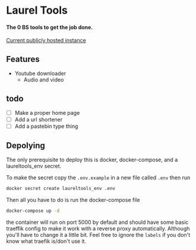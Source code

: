 # Laurel Tools
#### The 0 BS tools to get the job done.
[Current publicly hosted instance](https://tools.laurel.community)

## Features
- Youtube downloader
  - Audio and video

## todo
- [ ] Make a proper home page
- [ ] Add a url shortener
- [ ] Add a pastebin type thing

## Depolying
The only prerequisite to deploy this is docker, docker-compose, and a laureltools_env secret.

To make the secret copy the `.env.example` in a new file called `.env` then run
```bash
docker secret create laureltools_env .env
```

Then all you have to do is run the docker-compose file
```bash
docker-compose up -d
```

the container will run on port 5000 by default and should have some basic traeffik config to make it work with a reverse proxy automatically. Although you'll have to change it a little bit. Feel free to ignore the `labels` if you don't know what traefik is/don't use it.
